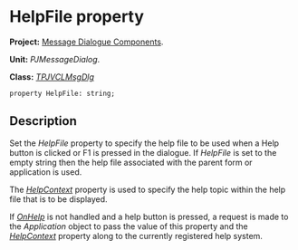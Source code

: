<a href='Hidden comment: 
$Rev$
$Date$
'></a>

# HelpFile property #

**Project:** [Message Dialogue Components](MessageDialogComponents.md).

**Unit:** _PJMessageDialog_.

**Class:** _[TPJVCLMsgDlg](TPJVCLMsgDlg.md)_

```
property HelpFile: string;
```

## Description ##

Set the _HelpFile_ property to specify the help file to be used when a Help button is clicked or F1 is pressed in the dialogue. If _HelpFile_ is set to the empty string then the help file associated with the parent form or application is used.

The _[HelpContext](TPJVCLMsgDlgHelpContext.md)_ property is used to specify the help topic within the help file that is to be displayed.

If _[OnHelp](TPJVCLMsgDlgOnHelp.md)_ is not handled and a help button is pressed, a request is made to the _Application_ object to pass the value of this property and the _[HelpContext](TPJVCLMsgDlgHelpContext.md)_ property along to the currently registered help system.